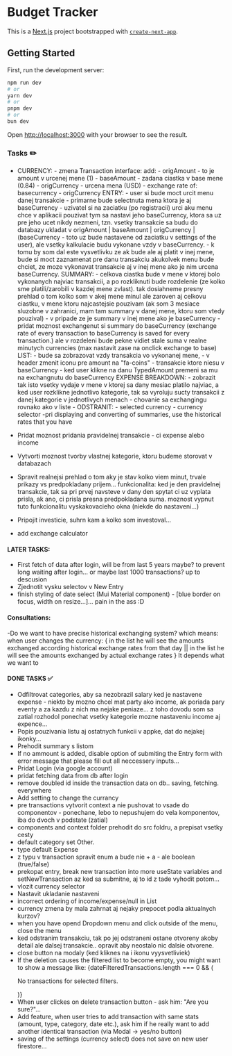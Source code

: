 # Budget Tracker


This is a [Next.js](https://nextjs.org) project bootstrapped with [`create-next-app`](https://nextjs.org/docs/app/api-reference/cli/create-next-app).

## Getting Started

First, run the development server:

```bash
npm run dev
# or
yarn dev
# or
pnpm dev
# or
bun dev
```

Open [http://localhost:3000](http://localhost:3000) with your browser to see the result.



### Tasks ✏️

- CURRENCY:
        - zmena Transaction interface: add: 
                                                                                - origAmount - to je amount v urcenej mene (1)
                                                                                - baseAmount - zadana ciastka v base mene (0.84)
                                                                                - origCurrency - urcena mena (USD)
                                                                                - exchange rate of:   basecurrency - origCurrency
        ENTRY:
                                                                                - user si bude moct urcit menu danej transakcie
                                                                                - primarne bude selectnuta mena ktora je aj baseCurrency
                - uzivatel si na zaciatku (po registracii) urci aku menu chce v aplikacii pouzivat tym sa nastavi jeho baseCurrency, ktora sa uz pre jeho ucet nikdy nezmeni, tzn. vsetky transakcie sa budu do databazy ukladat v origAmount | baseAmount | origCurrency | (baseCurrency - toto uz bude nastavene od zaciatku v settings of the user), ale vsetky kalkulacie budu vykonane vzdy v baseCurrency.
                        - k tomu by som dal este vysvetlivku ze ak bude ale aj platit v inej mene, bude si moct zaznamenat pre danu transakciu akukolvek menu bude chciet, ze moze vykonavat transakcie aj v inej mene ako je nim urcena baseCurrency. 
        SUMMARY:
                                                                                - celkova ciastka bude v mene v ktorej bolo vykonanych najviac transakcii, a po rozkliknuti bude rozdelenie (ze kolko sme platili/zarobili v kazdej mene zvlast). tak dosiahneme presny prehlad o tom kolko som v akej mene minul ale zaroven aj celkovu ciastku, v mene ktoru najcastejsie pouzivam (ak som 3 mesiace sluzobne v zahranici, mam tam summary v danej mene, ktoru som vtedy pouzival)
                - v pripade ze je summary v inej mene ako je baseCurrency - pridat moznost exchangenut si summary do baseCurrency (exchange rate of every transaction to baseCurrency is saved for every transaction.) ale v rozdeleni bude pekne vidiet stale suma v realne minutych currencies (max nastavit zase na onclick exchange to base)
        LIST:
                                                                                - bude sa zobrazovat vzdy transakcia vo vykonanej mene,
                                                                                - v header zmenit iconu pre amount na "fa-coins"
                - transakcie ktore niesu v baseCurrency - ked user klikne na danu TypedAmount premeni sa mu na exchangnutu do baseCurrency
        EXPENSE BREAKDOWN:
                - zobrazit tak isto vsetky vydaje v mene v ktorej sa dany mesiac platilo najviac, a ked user rozklikne jednotlivo kategorie, tak sa vyroluju sucty transakcii z danej kategorie v jednotlivych menach
                - chovanie sa exchangingu rovnako ako v liste
        - ODSTRANIT: 
                - selected currency
                - currency selector
        -pri displaying and converting of summaries, use the historical rates that you have
        

- Pridat moznost pridania pravidelnej transakcie - ci expense alebo income
- Vytvorti moznost tvorby vlastnej kategorie, ktoru budeme storovat v databazach
- Spravit realnejsi prehlad o tom aky je stav kolko viem minut, trvale prikazy vs predpokladany prijem... funkcionalita: ked je den pravidelnej transakcie, tak sa pri prvej navsteve v dany den spytat ci uz vyplata prisla, ak ano, ci prisla presna predpokladana suma. moznost vypnut tuto funkcionalitu vyskakovacieho okna (niekde do nastaveni...)
- Pripojit investicie, suhrn kam a kolko som investoval...
- add exchange calculator


#### LATER TASKS:

- First fetch of data after login, will be from last 5 years maybe? to prevent long waiting after login... or maybe last 1000 transactions? up to descusion
- Zjednotit vysku selectov v New Entry
- finish styling of date select (Mui Material component) - [blue border on focus, width on resize...]... pain in the ass :D


#### Consultations:

-Do we want to have precise historical exchanging system? which means: when user changes the currency: 
{
        in the list he will see the amounts exchanged according historical exchange rates from that day 
        || 
        in the list he will see the amounts exchanged by actual exchange rates
} 
It depends what we want to


#### DONE TASKS ✅

- Odfiltrovat categories, aby sa nezobrazil salary ked je nastavene expense - niekto by mozno chcel mat party ako income, ak poriada pary eventy a za kazdu z nich ma nejake peniaze... z toho dovodu som sa zatial rozhodol ponechat vsetky kategorie mozne nastaveniu income aj expence...
- Popis pouzivania listu aj ostatnych funkcii v appke, dat do nejakej ikonky...
- Prehodit summary s listom
- If no ammount is added, disable option of submiting the Entry form with error message that please fill out all neccessery inputs...
- Pridat Login (via google account)
- pridat fetching data from db after login
- remove doubled id inside the transaction data on db.. saving, fetching. everywhere
- Add setting to change the currancy
- pre transactions vytvorit context a nie pushovat to vsade do componentov
        - ponechane, lebo to nepushujem do vela komponentov, iba do dvoch v podstate (zatial)
- components and context folder prehodit do src foldru, a prepisat vsetky cesty
- default category set Other.
- type default Expense
- z typu v transaction spravit enum a bude nie + a - ale boolean (true/false)
- prekopat entry, break new transaction into more useState variables and setNewTransaction az ked sa submitne, aj to id z tade vyhodit potom...
- vlozit currency selector
- Nastavit ukladanie nastaveni
- incorrect ordering of income/expense/null in List
- currency zmena by mala zahrnat aj nejaky prepocet podla aktualnych kurzov?
- when you have opend Dropdown menu and click outside of the menu, close the menu
- ked odstranim transakciu, tak po jej odstraneni ostane otvoreny akoby detail ale dalsej transakcie.. opravit aby neostalo nic dalsie otvorene.
- close button na modaly (ked kliknes na i ikonu vyysvetliviek)
- If the deletion causes the filtered list to become empty, you might want to show a message like:
        {dateFilteredTransactions.length === 0 && (
        <p className="text-gray-400">No transactions for selected filters.</p>
        )}
- When user clickes on delete transaction button - ask him: "Are you sure?"...
- Add feature, when user tries to add transaction with same stats (amount, type, category, date etc.), ask him if he really want to add another identical transaction (via Modal -> yes/no button)
- saving of the settings (currency select) does not save on new user firestore...